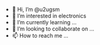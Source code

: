 - 👋 Hi, I’m @u2ugsm
- 👀 I’m interested in electronics 
- 🌱 I’m currently learning ...
- 💞️ I’m looking to collaborate on ...
- 📫 How to reach me ...

<!---
u2ugsm/u2ugsm is a ✨ special ✨ repository because its `README.md` (this file) appears on your GitHub profile.
You can click the Preview link to take a look at your changes.
--->
